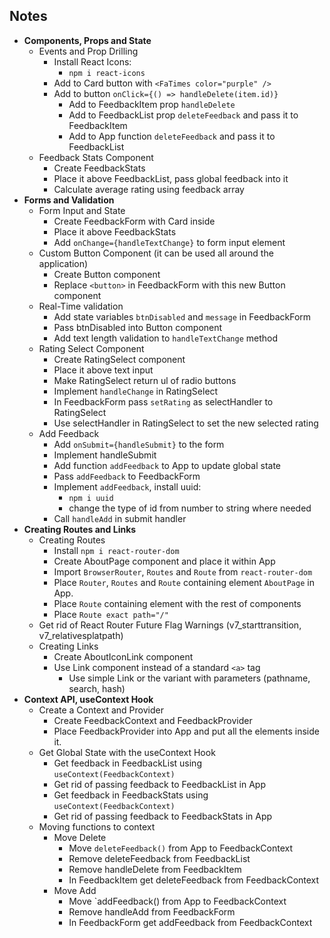 ## Notes

- **Components, Props and State**
  - Events and Prop Drilling
    - Install React Icons:
      - `npm i react-icons`
    - Add to Card button with `<FaTimes color="purple" />`
    - Add to button `onClick={() => handleDelete(item.id)}`
      - Add to FeedbackItem prop `handleDelete`
      - Add to FeedbackList prop `deleteFeedback` and pass it to FeedbackItem
      - Add to App function `deleteFeedback` and pass it to FeedbackList
  - Feedback Stats Component
    - Create FeedbackStats
    - Place it above FeedbackList, pass global feedback into it
    - Calculate average rating using feedback array
- **Forms and Validation**
  - Form Input and State
    - Create FeedbackForm with Card inside
    - Place it above FeedbackStats
    - Add `onChange={handleTextChange}` to form input element
  - Custom Button Component (it can be used all around the application)
    - Create Button component
    - Replace `<button>` in FeedbackForm with this new Button component
  - Real-Time validation
    - Add state variables `btnDisabled` and `message` in FeedbackForm
    - Pass btnDisabled into Button component
    - Add text length validation to `handleTextChange` method
  - Rating Select Component
    - Create RatingSelect component
    - Place it above text input
    - Make RatingSelect return ul of radio buttons
    - Implement `handleChange` in RatingSelect
    - In FeedbackForm pass `setRating` as selectHandler to RatingSelect
    - Use selectHandler in RatingSelect to set the new selected rating
  - Add Feedback
    - Add `onSubmit={handleSubmit}` to the form
    - Implement handleSubmit
    - Add function `addFeedback` to App to update global state
    - Pass `addFeedback` to FeedbackForm
    - Implement `addFeedback`, install uuid:
      - `npm i uuid`
      - change the type of id from number to string where needed
    - Call `handleAdd` in submit handler
- **Creating Routes and Links**
  - Creating Routes
    - Install `npm i react-router-dom`
    - Create AboutPage component and place it within App
    - Import `BrowserRouter`, `Routes` and `Route` from `react-router-dom`
    - Place `Router`, `Routes` and `Route` containing element `AboutPage` in App.
    - Place `Route` containing element with the rest of components
    - Place `Route exact path="/"`
  - Get rid of React Router Future Flag Warnings (v7_starttransition, v7_relativesplatpath)
  - Creating Links
    - Create AboutIconLink component
    - Use Link component instead of a standard `<a>` tag
      - Use simple Link or the variant with parameters (pathname, search, hash)
- **Context API, useContext Hook**
  - Create a Context and Provider
    - Create FeedbackContext and FeedbackProvider
    - Place FeedbackProvider into App and put all the elements inside it.
  - Get Global State with the useContext Hook
    - Get feedback in FeedbackList using `useContext(FeedbackContext)`
    - Get rid of passing feedback to FeedbackList in App
    - Get feedback in FeedbackStats using `useContext(FeedbackContext)`
    - Get rid of passing feedback to FeedbackStats in App
  - Moving functions to context
    - Move Delete
      - Move `deleteFeedback()` from App to FeedbackContext
      - Remove deleteFeedback from FeedbackList
      - Remove handleDelete from FeedbackItem
      - In FeedbackItem get deleteFeedback from FeedbackContext
    - Move Add
      - Move `addFeedback() from App to FeedbackContext
      - Remove handleAdd from FeedbackForm
      - In FeedbackForm get addFeedback from FeedbackContext
